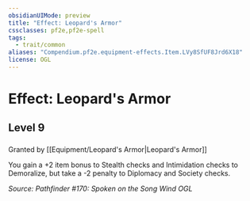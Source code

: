 ```yaml
---
obsidianUIMode: preview
title: "Effect: Leopard's Armor"
cssclasses: pf2e,pf2e-spell
tags:
  - trait/common
aliases: "Compendium.pf2e.equipment-effects.Item.LVy8SfUF8Jrd6X18"
license: OGL
---
```

# Effect: Leopard's Armor
## Level 9
### 






Granted by [[Equipment/Leopard's Armor|Leopard's Armor]]

You gain a +2 item bonus to Stealth checks and Intimidation checks to Demoralize, but take a -2 penalty to Diplomacy and Society checks.

*Source: Pathfinder #170: Spoken on the Song Wind*
*OGL*